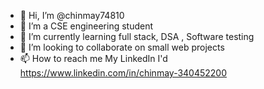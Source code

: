 - 👋 Hi, I’m @chinmay74810
- 👀 I’m a CSE engineering student
- 🌱 I’m currently learning full stack, DSA , Software testing
- 💞️ I’m looking to collaborate on small web projects 
- 📫 How to reach me My LinkedIn I'd https://www.linkedin.com/in/chinmay-340452200

<!---
chinmay74810/chinmay74810 is a ✨ special ✨ repository because its `README.md` (this file) appears on your GitHub profile.
You can click the Preview link to take a look at your changes.
--->
